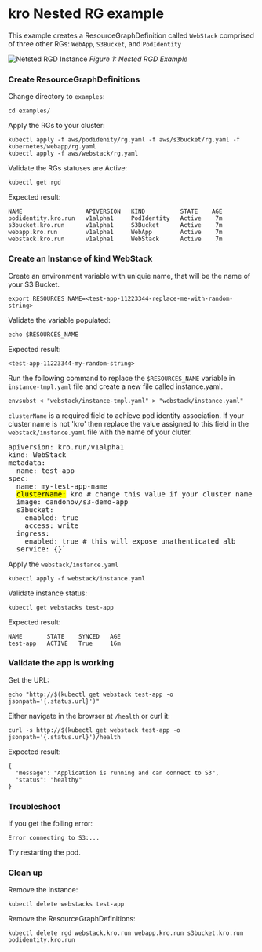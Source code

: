 # kro Nested RG example

This example creates a ResourceGraphDefinition called `WebStack` comprised of
three other RGs: `WebApp`, `S3Bucket`, and `PodIdentity`

![Netsted RGD Instance](../../../images/architecture-diagrams/kro-WebStack.png)
_Figure 1: Nested RGD Example_

### Create ResourceGraphDefinitions

Change directory to `examples`:

```
cd examples/
```

Apply the RGs to your cluster:

```
kubectl apply -f aws/podidenity/rg.yaml -f aws/s3bucket/rg.yaml -f kubernetes/webapp/rg.yaml
kubectl apply -f aws/webstack/rg.yaml
```

Validate the RGs statuses are Active:

```
kubectl get rgd
```

Expected result:

```
NAME                  APIVERSION   KIND          STATE    AGE
podidentity.kro.run   v1alpha1     PodIdentity   Active    7m
s3bucket.kro.run      v1alpha1     S3Bucket      Active    7m
webapp.kro.run        v1alpha1     WebApp        Active    7m
webstack.kro.run      v1alpha1     WebStack      Active    7m
```

### Create an Instance of kind WebStack

Create an environment variable with uniquie name, that will be the name of your S3 Bucket.

```
export RESOURCES_NAME=<test-app-11223344-replace-me-with-random-string>
```

Validate the variable populated:

```
echo $RESOURCES_NAME
```

Expected result:

```
<test-app-11223344-my-random-string>
```

Run the following command to replace the `$RESOURCES_NAME` variable in `instance-tmpl.yaml` file and create
a new file called instance.yaml.

```shell
envsubst < "webstack/instance-tmpl.yaml" > "webstack/instance.yaml"
```
`clusterName` is a required field to achieve pod identity association. If your cluster name is not 'kro' then replace the value assigned to this field in the `webstack/instance.yaml` file with the name of your cluter. 

<pre>
apiVersion: kro.run/v1alpha1
kind: WebStack
metadata:
  name: test-app
spec:
  name: my-test-app-name
  <mark>clusterName:</mark> kro # change this value if your cluster name is not kro
  image: candonov/s3-demo-app
  s3bucket:
    enabled: true
    access: write
  ingress:
    enabled: true # this will expose unathenticated alb
  service: {}`</pre>

Apply the `webstack/instance.yaml`

```
kubectl apply -f webstack/instance.yaml
```

Validate instance status:

```
kubectl get webstacks test-app
```

Expected result:

```
NAME       STATE    SYNCED   AGE
test-app   ACTIVE   True     16m
```

### Validate the app is working

Get the URL:

```
echo "http://$(kubectl get webstack test-app -o jsonpath='{.status.url}')"
```

Either navigate in the browser at `/health` or curl it:

```
curl -s http://$(kubectl get webstack test-app -o jsonpath='{.status.url}')/health
```

Expected result:

```
{
  "message": "Application is running and can connect to S3",
  "status": "healthy"
}
```

### Troubleshoot

If you get the folling error:

```
Error connecting to S3:...
```

Try restarting the pod.

### Clean up

Remove the instance:

```
kubectl delete webstacks test-app
```

Remove the ResourceGraphDefinitions:

```
kubectl delete rgd webstack.kro.run webapp.kro.run s3bucket.kro.run podidentity.kro.run
```
